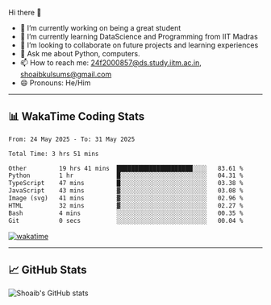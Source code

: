 Hi there 👋

<!--
**shoaib2000857/shoaib2000857** is a ✨ _special_ ✨ repository because its `README.md` (this file) appears on your GitHub profile.

Here are some ideas to get you started: -->

- 🔭 I’m currently working on being a great student  
- 🌱 I’m currently learning DataScience and Programming from IIT Madras  
- 👯 I’m looking to collaborate on future projects and learning experiences  
- 💬 Ask me about Python, computers.  
- 📫 How to reach me: 24f2000857@ds.study.iitm.ac.in, shoaibkulsums@gmail.com  
- 😄 Pronouns: He/Him  

---

## 📊 WakaTime Coding Stats

<!--START_SECTION:waka-->

```txt
From: 24 May 2025 - To: 31 May 2025

Total Time: 3 hrs 51 mins

Other         19 hrs 41 mins  █████████████████████░░░░   83.61 %
Python        1 hr            █░░░░░░░░░░░░░░░░░░░░░░░░   04.31 %
TypeScript    47 mins         █░░░░░░░░░░░░░░░░░░░░░░░░   03.38 %
JavaScript    43 mins         ▓░░░░░░░░░░░░░░░░░░░░░░░░   03.08 %
Image (svg)   41 mins         ▓░░░░░░░░░░░░░░░░░░░░░░░░   02.96 %
HTML          32 mins         ▓░░░░░░░░░░░░░░░░░░░░░░░░   02.27 %
Bash          4 mins          ░░░░░░░░░░░░░░░░░░░░░░░░░   00.35 %
Git           0 secs          ░░░░░░░░░░░░░░░░░░░░░░░░░   00.04 %
```

<!--END_SECTION:waka-->

[![wakatime](https://wakatime.com/badge/user/a85deef6-2e94-465d-998e-c54914c040a2.svg)](https://wakatime.com/@a85deef6-2e94-465d-998e-c54914c040a2)

---

## 📈 GitHub Stats

![Shoaib's GitHub stats](https://github-readme-stats.vercel.app/api?username=shoaib2000857&show_icons=true&theme=radical)
